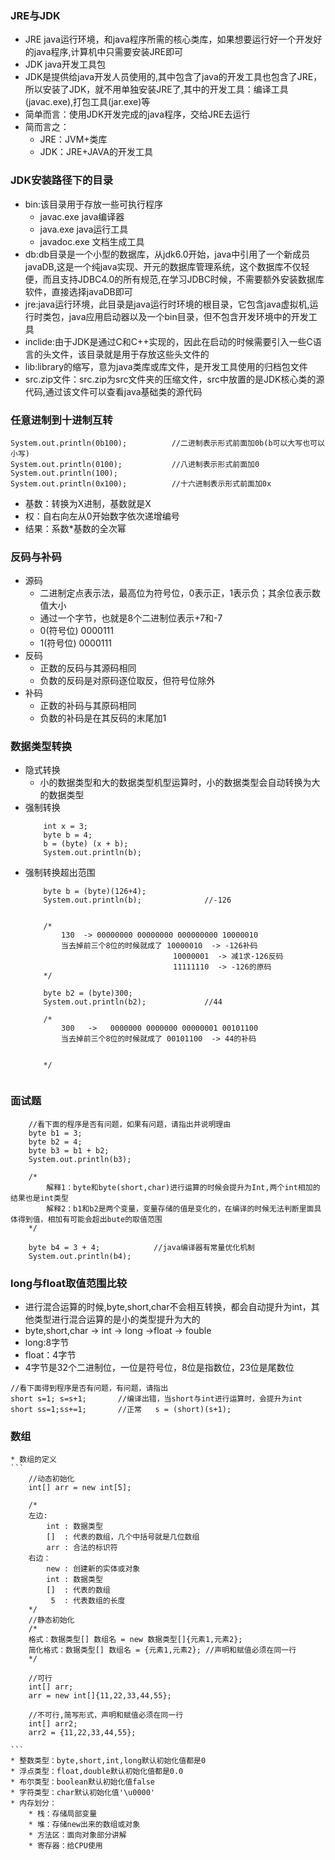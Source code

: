 ### JRE与JDK
* JRE java运行环境，和java程序所需的核心类库，如果想要运行好一个开发好的java程序,计算机中只需要安装JRE即可
* JDK java开发工具包
* JDK是提供给java开发人员使用的,其中包含了java的开发工具也包含了JRE，所以安装了JDK，就不用单独安装JRE了,其中的开发工具：编译工具(javac.exe),打包工具(jar.exe)等
* 简单而言：使用JDK开发完成的java程序，交给JRE去运行
* 简而言之：
	* JRE：JVM+类库
	* JDK：JRE+JAVA的开发工具 

### JDK安装路径下的目录
* bin:该目录用于存放一些可执行程序
	* javac.exe java编译器
	* java.exe java运行工具
	* javadoc.exe 文档生成工具
* db:db目录是一个小型的数据库，从jdk6.0开始，java中引用了一个新成员javaDB,这是一个纯java实现、开元的数据库管理系统，这个数据库不仅轻便，而且支持JDBC4.0的所有规范,在学习JDBC时候，不需要额外安装数据库软件，直接选择javaDB即可
* jre:java运行环境，此目录是java运行时环境的根目录，它包含java虚拟机,运行时类包，java应用启动器以及一个bin目录，但不包含开发环境中的开发工具
* inclide:由于JDK是通过C和C++实现的，因此在启动的时候需要引入一些C语言的头文件，该目录就是用于存放这些头文件的
* lib:library的缩写，意为java类库或库文件，是开发工具使用的归档包文件
* src.zip文件：src.zip为src文件夹的压缩文件，src中放置的是JDK核心类的源代码,通过该文件可以查看java基础类的源代码

### 任意进制到十进制互转
```
System.out.println(0b100);			//二进制表示形式前面加0b(b可以大写也可以小写)
System.out.println(0100);			//八进制表示形式前面加0
System.out.println(100);
System.out.println(0x100);			//十六进制表示形式前面加0x
```
* 基数：转换为X进制，基数就是X
* 权：自右向左从0开始数字依次递增编号
* 结果：系数*基数的全次幂


### 反码与补码
* 源码
	* 二进制定点表示法，最高位为符号位，0表示正，1表示负；其余位表示数值大小
	* 通过一个字节，也就是8个二进制位表示+7和-7
	* 0(符号位) 0000111
	* 1(符号位) 0000111
* 反码
	* 正数的反码与其源码相同
	* 负数的反码是对原码逐位取反，但符号位除外
* 补码
	* 正数的补码与其原码相同
	* 负数的补码是在其反码的末尾加1

### 数据类型转换
* 隐式转换
	* 小的数据类型和大的数据类型机型运算时，小的数据类型会自动转换为大的数据类型    
* 强制转换
	```
		int x = 3;
		byte b = 4;
		b = (byte) (x + b);
		System.out.println(b);
	``` 
* 强制转换超出范围
	```
		byte b = (byte)(126+4);
		System.out.println(b);				//-126

	
		/*
			130  -> 00000000 00000000 000000000 10000010
			当去掉前三个8位的时候就成了 10000010  -> -126补码
									 10000001  -> 减1求-126反码
								     11111110  -> -126的原码
		*/		

		byte b2 = (byte)300;
		System.out.println(b2);				//44

		/*
			300   ->   0000000 0000000 00000001 00101100
			当去掉前三个8位的时候就成了 00101100  -> 44的补码
										    
			
		*/
        			

	```
### 面试题
```
	//看下面的程序是否有问题，如果有问题，请指出并说明理由
	byte b1 = 3;
	byte b2 = 4;
	byte b3 = b1 + b2;
	System.out.println(b3);

	/*
		解释1：byte和byte(short,char)进行运算的时候会提升为Int,两个int相加的结果也是int类型
		解释2：b1和b2是两个变量，变量存储的值是变化的，在编译的时候无法判断里面具体得到值，相加有可能会超出bute的取值范围
	*/

	byte b4 = 3 + 4;			//java编译器有常量优化机制
	System.out.println(b4);

```

### long与float取值范围比较
* 进行混合运算的时候,byte,short,char不会相互转换，都会自动提升为int，其他类型进行混合运算的是小的类型提升为大的
* byte,short,char -> int -> long ->float -> fouble
* long:8字节
* float：4字节
* 4字节是32个二进制位，一位是符号位，8位是指数位，23位是尾数位
```
//看下面得到程序是否有问题，有问题，请指出
short s=1; s=s+1;		//编译出错，当short与int进行运算时，会提升为int
short ss=1;ss+=1;		//正常   s = (short)(s+1);
```


### 数组
	* 数组的定义
	```
		//动态初始化
		int[] arr = new int[5];
		
		/*
		左边:
			int : 数据类型
			[]  : 代表的数组，几个中括号就是几位数组
			arr : 合法的标识符
		右边：
			new : 创建新的实体或对象
			int : 数据类型
			[]  : 代表的数组
			 5  : 代表数组的长度
		*/
		//静态初始化
		/*
		格式：数据类型[] 数组名 = new 数据类型[]{元素1,元素2};
		简化格式：数据类型[] 数组名 = {元素1,元素2}; //声明和赋值必须在同一行
		*/
		
		//可行
		int[] arr;
		arr = new int[]{11,22,33,44,55};
		
 		//不可行,简写形式，声明和赋值必须在同一行
		int[] arr2;
		arr2 = {11,22,33,44,55};

	```
	* 整数类型：byte,short,int,long默认初始化值都是0
	* 浮点类型：float,double默认初始化值都是0.0
	* 布尔类型：boolean默认初始化值false
	* 字符类型：char默认初始化值'\u0000'
	* 内存划分：
		* 栈：存储局部变量
		* 堆：存储new出来的数组或对象
		* 方法区：面向对象部分讲解
		* 寄存器：给CPU使用 